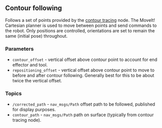 ## Contour following

Follows a set of points provided by the [contour tracing](../../saif_perception/src/contour_tracing) node. The MoveIt! Cartesian planner is used to move between points and send commands to the robot. Only positions are controlled, orientations are set to remain the same (initial pose) throughout.

### Parameters

* `contour_offset` - vertical offset above contour point to account for end effector and tool.
* `repositioning_offset` - vertical offset above contour point to move to before and after contour following. Generally best for this to be about twice the vertical offset.

### Topics

* `/corrected_path` - `nav_msgs/Path` offset path to be followed, published for display purposes.
* `contour_path` - `nav_msgs/Path` path on surface (typically from contour tracing node).
